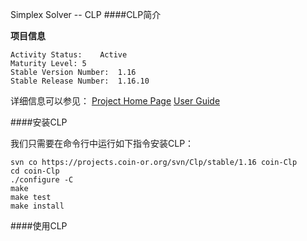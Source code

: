 Simplex Solver -- CLP
####CLP简介

**项目信息**

```shell
Activity Status:	Active
Maturity Level:	5
Stable Version Number:	1.16
Stable Release Number:	1.16.10
```
详细信息可以参见：
[Project Home Page](https://projects.coin-or.org/Clp)
[User Guide](https://www.coin-or.org/Clp/userguide)

####安装CLP

我们只需要在命令行中运行如下指令安装CLP：

```shell
svn co https://projects.coin-or.org/svn/Clp/stable/1.16 coin-Clp
cd coin-Clp
./configure -C
make
make test
make install
``` 
####使用CLP


